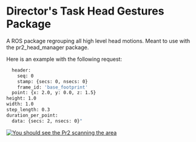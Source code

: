 # Director's Task Head Gestures Package

A ROS package regrouping all high level head motions. Meant to use with the pr2_head_manager package.

Here is an example with the following request:

```bash
  header:
    seq: 0
    stamp: {secs: 0, nsecs: 0}
    frame_id: 'base_footprint'
  point: {x: 2.0, y: 0.0, z: 1.5}
height: 1.0
width: 1.0
step_length: 0.3
duration_per_point:
  data: {secs: 2, nsecs: 0}"
```

[![You should see the Pr2 scanning the area](https://img.youtube.com/vi/IBR9xku5Jrc/0.jpg)](https://www.youtube.com/watch?v=IBR9xku5Jrc)